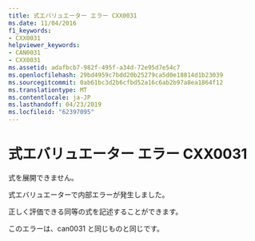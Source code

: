 ```yaml
---
title: 式エバリュエーター エラー CXX0031
ms.date: 11/04/2016
f1_keywords:
- CXX0031
helpviewer_keywords:
- CAN0031
- CXX0031
ms.assetid: adafbcb7-982f-495f-a34d-72e95d7e54c7
ms.openlocfilehash: 29bd4959c7bdd20b25279ca5d0e18814d1b23039
ms.sourcegitcommit: 0ab61bc3d2b6cfbd52a16c6ab2b97a8ea1864f12
ms.translationtype: MT
ms.contentlocale: ja-JP
ms.lasthandoff: 04/23/2019
ms.locfileid: "62397095"
---
```

# <a name="expression-evaluator-error-cxx0031"></a>式エバリュエーター エラー CXX0031

式を展開できません。

式エバリュエーターで内部エラーが発生しました。

正しく評価できる同等の式を記述することができます。

このエラーは、can0031 と同じものと同じです。